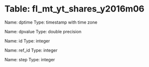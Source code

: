 Table: fl_mt_yt_shares_y2016m06
===============================

Name: dptime
Type: timestamp with time zone

Name: dpvalue
Type: double precision

Name: id
Type: integer

Name: ref_id
Type: integer

Name: step
Type: integer


